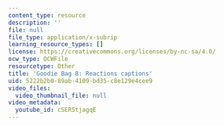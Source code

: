 ```yaml
---
content_type: resource
description: ''
file: null
file_type: application/x-subrip
learning_resource_types: []
license: https://creativecommons.org/licenses/by-nc-sa/4.0/
ocw_type: OCWFile
resourcetype: Other
title: 'Goodie Bag 8: Reactions captions'
uid: 5222b2b0-89ab-4109-bd35-c8e129e4cee9
video_files:
  video_thumbnail_file: null
video_metadata:
  youtube_id: cSER5tjagqE
---
```

